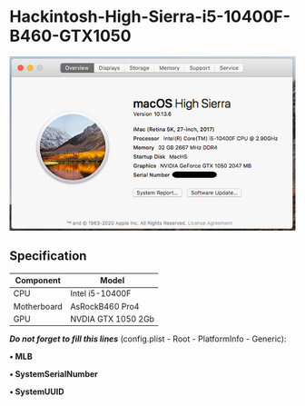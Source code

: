 # Hackintosh-High-Sierra-i5-10400F-B460-GTX1050

![SystemInfo Screenshot](https://github.com/malib00/Hackintosh-High-Sierra-i5-10400F-B460-GTX1050/blob/main/systemInfo.png?raw=true)

## Specification
| **Component** | **Model** |
| ------------- | --------- |
| CPU | Intel i5-10400F |
| Motherboard | AsRockB460 Pro4 |
| GPU | NVDIA GTX 1050 2Gb |

***Do not forget to fill this lines*** (config.plist - Root - PlatformInfo - Generic):

**• MLB**

**• SystemSerialNumber**

**• SystemUUID**

